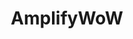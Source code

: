 ---
title: "AmplifyWoW"
description: "A set of guides and tools to help people get better at World of Warcraft. Includes a custom UI that allows for both Progressive Enhancement and Graceful Degradation"
imageUrl: "/images/amplify-wow.jpg"
liveUrl: "https://amplify-wow.com"
tags: ["Astro", "React", "Tailwind CSS", "TypeScript", "JavaScript"]
publishDate: 2024-05-02
---